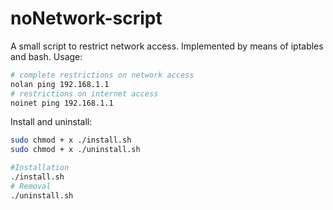 # noNetwork-script

A small script to restrict network access. Implemented by means of iptables and bash.
Usage:
```bash
# complete restrictions on network access
nolan ping 192.168.1.1
# restrictions on internet access
noinet ping 192.168.1.1
```

Install and uninstall:
```bash
sudo chmod + x ./install.sh
sudo chmod + x ./uninstall.sh
```

```bash
#Installation
./install.sh
# Removal
./uninstall.sh
```

